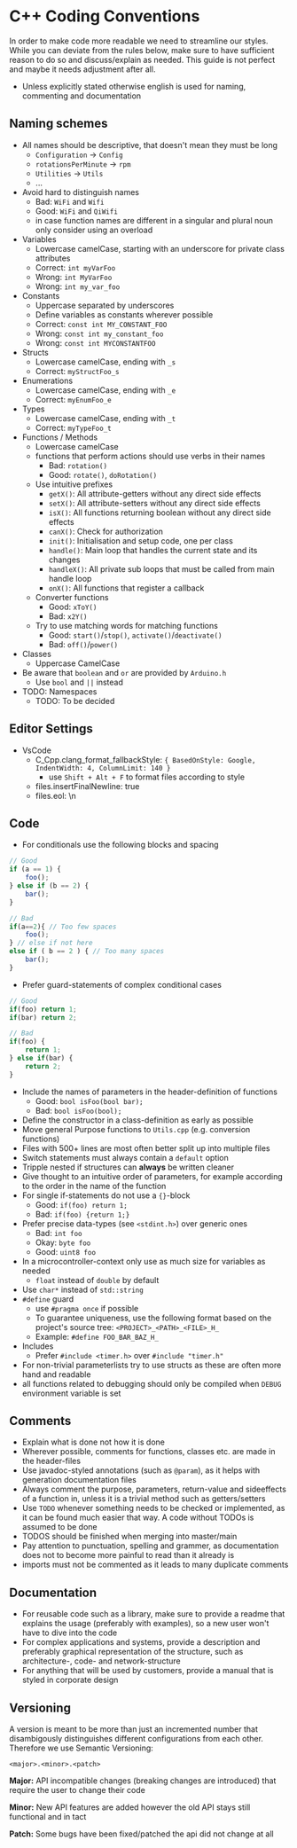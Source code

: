 # C++ Coding Conventions
In order to make code more readable we need to streamline our styles. While you can deviate from the rules below, make sure to have sufficient reason to do so and discuss/explain as needed. This guide is not perfect and maybe it needs adjustment after all.
* Unless explicitly stated otherwise english is used for naming, commenting and documentation

## Naming schemes
* All names should be descriptive, that doesn't mean they must be long
   * ``Configuration`` -> ``Config``
   * ``rotationsPerMinute`` -> ``rpm``
   * ``Utilities`` -> ``Utils``
   * ...
* Avoid hard to distinguish names
  * Bad:  ``WiFi`` and ``Wifi``
  * Good: ``WiFi`` and ``QiWifi``
  * in case function names are different in a singular and plural noun only consider using an overload
* Variables
    * Lowercase camelCase, starting with an underscore for private class attributes
    * Correct: ``int myVarFoo``
    * Wrong: ``int MyVarFoo``
    * Wrong: ``int my_var_foo``
* Constants
    * Uppercase separated by underscores
    * Define variables as constants wherever possible
    * Correct: ``const int MY_CONSTANT_FOO``
    * Wrong: ``const int my_constant_foo``
    * Wrong: ``const int MYCONSTANTFOO``
* Structs
    * Lowercase camelCase, ending with ``_s``
    * Correct: ``myStructFoo_s``
* Enumerations
    * Lowercase camelCase, ending with ``_e``
    * Correct: ``myEnumFoo_e``
* Types
    * Lowercase camelCase, ending with ``_t``
    * Correct: ``myTypeFoo_t``
* Functions / Methods
    * Lowercase camelCase
    * functions that perform actions should use verbs in their names
        * Bad: ``rotation()``
        * Good: ``rotate()``, ``doRotation()``
    * Use intuitive prefixes
        * ``getX()``: All attribute-getters without any direct side effects
        * ``setX()``: All attribute-setters without any direct side effects
        * ``isX()``: All functions returning boolean without any direct side effects
        * ``canX()``: Check for authorization
        * ``init()``: Initialisation and setup code, one per class
        * ``handle()``: Main loop that handles the current state and its changes
        * ``handleX()``: All private sub loops that must be called from main handle loop
        * ``onX()``: All functions that register a callback
    * Converter functions
        * Good: ``xToY()``
        * Bad:  ``x2Y()``
    * Try to use matching words for matching functions
        * Good: ``start()``/``stop()``, ``activate()``/``deactivate()``
        * Bad: ``off()``/``power()``
* Classes
    * Uppercase CamelCase
* Be aware that `boolean` and `or` are provided by `Arduino.h`
    * Use `bool` and `||` instead
* TODO: Namespaces
    * TODO: To be decided

## Editor Settings
* VsCode
    * C_Cpp.clang_format_fallbackStyle: ``{ BasedOnStyle: Google, IndentWidth: 4, ColumnLimit: 140 }``
        * use `Shift + Alt + F` to format files according to style
    * files.insertFinalNewline: true
    * files.eol: \n
## Code
* For conditionals use the following blocks and spacing
```javascript
// Good
if (a == 1) {
    foo();
} else if (b == 2) {
    bar();
}

// Bad
if(a==2){ // Too few spaces
    foo();
} // else if not here
else if ( b == 2 ) { // Too many spaces
    bar();
}
```
* Prefer guard-statements of complex conditional cases
```javascript
// Good
if(foo) return 1;
if(bar) return 2;

// Bad
if(foo) {
    return 1;
} else if(bar) {
    return 2;
}
```
* Include the names of parameters in the header-definition of functions
    * Good: ``bool isFoo(bool bar);``
    * Bad: ``bool isFoo(bool);``
* Define the constructor in a class-definition as early as possible
* Move general Purpose functions to ``Utils.cpp`` (e.g. conversion functions)
* Files with 500+ lines are most often better split up into multiple files
* Switch statements must always contain a `default` option
* Tripple nested if structures can **always** be written cleaner
* Give thought to an intuitive order of parameters, for example according to the order in the name of the function
* For single if-statements do not use a ``{}``-block
    * Good: ``if(foo) return 1;``
    * Bad: ``if(foo) {return 1;}``
* Prefer precise data-types (see ``<stdint.h>``) over generic ones
    * Bad: ``int foo``
    * Okay: ``byte foo``
    * Good: ``uint8 foo``
* In a microcontroller-context only use as much size for variables as needed
    * ``float`` instead of ``double`` by default
* Use ``char*`` instead of ``std::string``
* ``#define`` guard
    * use ``#pragma once`` if possible
    * To guarantee uniqueness, use the following format based on the project's source tree: ``<PROJECT>_<PATH>_<FILE>_H_``
    * Example: ``#define FOO_BAR_BAZ_H_``
* Includes
   * Prefer ``#include <timer.h>`` over ``#include "timer.h"``
* For non-trivial parameterlists try to use structs as these are often more hand and readable
* all functions related to debugging should only be compiled when ``DEBUG`` environment variable is set

## Comments
* Explain what is done not how it is done
* Wherever possible, comments for functions, classes etc. are made in the header-files
* Use javadoc-styled annotations (such as ``@param``), as it helps with generation documentation files
* Always comment the purpose, parameters, return-value and sideeffects of a function in, unless it is a trivial method such as getters/setters
* Use ``TODO`` whenever something needs to be checked or implemented, as it can be found much easier that way. A code without TODOs is assumed to be done
* TODOS should be finished when merging into master/main
* Pay attention to punctuation, spelling and grammer, as documentation does not to become more painful to read than it already is
* imports must not be commented as it leads to many duplicate comments

## Documentation
* For reusable code such as a library, make sure to provide a readme that explains the usage (preferably with examples), so a new user won't have to dive into the code
* For complex applications and systems, provide a description and preferably graphical representation of the structure, such as architecture-, code- and network-structure
* For anything that will be used by customers, provide a manual that is styled in corporate design

## Versioning
A version is meant to be more than just an incremented number that disambigously distinguishes different configurations from each other. Therefore we use Semantic Versioning:

``<major>.<minor>.<patch>``

**Major:** API incompatible changes (breaking changes are introduced) that require the user to change their code

**Minor:** New API features are added however the old API stays still functional and in tact

**Patch:** Some bugs have been fixed/patched the api did not change at all
